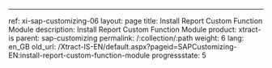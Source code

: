 ---
ref: xi-sap-customizing-06
layout: page
title: Install Report Custom Function Module
description: Install Report Custom Function Module
product: xtract-is
parent: sap-customizing
permalink: /:collection/:path
weight: 6
lang: en_GB
old_url: /Xtract-IS-EN/default.aspx?pageid=SAPCustomizing-EN:install-report-custom-function-module
progressstate: 5
